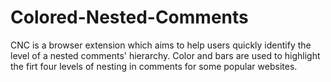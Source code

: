 # Colored-Nested-Comments
CNC is a browser extension which aims to help users quickly identify the level of a nested comments' hierarchy. Color and bars are used to highlight the firt four levels of nesting in comments for some popular websites.
